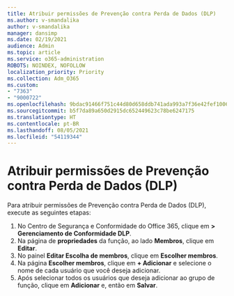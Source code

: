 ```yaml
---
title: Atribuir permissões de Prevenção contra Perda de Dados (DLP)
ms.author: v-smandalika
author: v-smandalika
manager: dansimp
ms.date: 02/19/2021
audience: Admin
ms.topic: article
ms.service: o365-administration
ROBOTS: NOINDEX, NOFOLLOW
localization_priority: Priority
ms.collection: Adm_O365
ms.custom:
- "7363"
- "9000722"
ms.openlocfilehash: 9bdac91466f751c44d80d658ddb741ada993a7f36e42fef10064c8a1dff9e662
ms.sourcegitcommit: b5f7da89a650d2915dc652449623c78be6247175
ms.translationtype: HT
ms.contentlocale: pt-BR
ms.lasthandoff: 08/05/2021
ms.locfileid: "54119344"
---
```

# <a name="assign-data-loss-prevention-dlp-permissions"></a>Atribuir permissões de Prevenção contra Perda de Dados (DLP)

Para atribuir permissões de Prevenção contra Perda de Dados (DLP), execute as seguintes etapas:

1. No Centro de Segurança e Conformidade do Office 365, clique em **> Gerenciamento de Conformidade DLP**.
2. Na página de **propriedades** da função, ao lado **Membros**, clique em **Editar**.
3. No painel **Editar Escolha de membros**, clique em **Escolher membros**.
4. Na página **Escolher membros**, clique em **+ Adicionar** e selecione o nome de cada usuário que você deseja adicionar.
5. Após selecionar todos os usuários que deseja adicionar ao grupo de função, clique em **Adicionar** e, então em **Salvar**.
